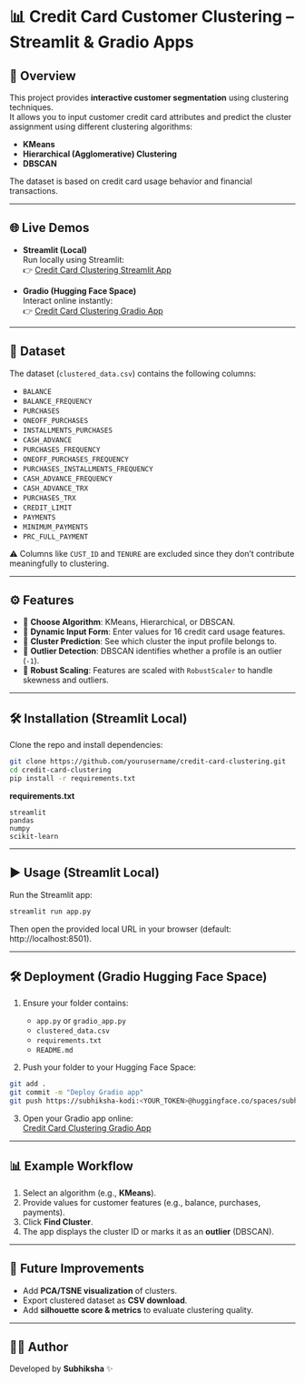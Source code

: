 # 📊 Credit Card Customer Clustering – Streamlit & Gradio Apps

## 🚀 Overview
This project provides **interactive customer segmentation** using clustering techniques.  
It allows you to input customer credit card attributes and predict the cluster assignment using different clustering algorithms:  

- **KMeans**  
- **Hierarchical (Agglomerative) Clustering**  
- **DBSCAN**  

The dataset is based on credit card usage behavior and financial transactions.

---

## 🌐 Live Demos

- **Streamlit (Local)**  
Run locally using Streamlit:  
👉 [Credit Card Clustering Streamlit App](https://unsupervised-ml-clustering-tasks---credit-card-dataset-vstnmbq.streamlit.app/)

- **Gradio (Hugging Face Space)**  
Interact online instantly:  
👉 [Credit Card Clustering Gradio App](https://huggingface.co/spaces/subhiksha-kodi/unsupervised-ml-clustering-tasks)

---

## 📂 Dataset
The dataset (`clustered_data.csv`) contains the following columns:

- `BALANCE`  
- `BALANCE_FREQUENCY`  
- `PURCHASES`  
- `ONEOFF_PURCHASES`  
- `INSTALLMENTS_PURCHASES`  
- `CASH_ADVANCE`  
- `PURCHASES_FREQUENCY`  
- `ONEOFF_PURCHASES_FREQUENCY`  
- `PURCHASES_INSTALLMENTS_FREQUENCY`  
- `CASH_ADVANCE_FREQUENCY`  
- `CASH_ADVANCE_TRX`  
- `PURCHASES_TRX`  
- `CREDIT_LIMIT`  
- `PAYMENTS`  
- `MINIMUM_PAYMENTS`  
- `PRC_FULL_PAYMENT`  

⚠️ Columns like `CUST_ID` and `TENURE` are excluded since they don’t contribute meaningfully to clustering.

---

## ⚙️ Features
- 🔹 **Choose Algorithm**: KMeans, Hierarchical, or DBSCAN.  
- 🔹 **Dynamic Input Form**: Enter values for 16 credit card usage features.  
- 🔹 **Cluster Prediction**: See which cluster the input profile belongs to.  
- 🔹 **Outlier Detection**: DBSCAN identifies whether a profile is an outlier (`-1`).  
- 🔹 **Robust Scaling**: Features are scaled with `RobustScaler` to handle skewness and outliers.  

---

## 🛠️ Installation (Streamlit Local)
Clone the repo and install dependencies:

```bash
git clone https://github.com/yourusername/credit-card-clustering.git
cd credit-card-clustering
pip install -r requirements.txt
```

**requirements.txt**
```
streamlit
pandas
numpy
scikit-learn
```

---

## ▶️ Usage (Streamlit Local)
Run the Streamlit app:

```bash
streamlit run app.py
```

Then open the provided local URL in your browser (default: http://localhost:8501).

---

## 🛠️ Deployment (Gradio Hugging Face Space)
1. Ensure your folder contains:  
   - `app.py` or `gradio_app.py`  
   - `clustered_data.csv`  
   - `requirements.txt`  
   - `README.md`  

2. Push your folder to your Hugging Face Space:

```bash
git add .
git commit -m "Deploy Gradio app"
git push https://subhiksha-kodi:<YOUR_TOKEN>@huggingface.co/spaces/subhiksha-kodi/unsupervised-ml-clustering-tasks
```

3. Open your Gradio app online:  
[Credit Card Clustering Gradio App](https://huggingface.co/spaces/subhiksha-kodi/unsupervised-ml-clustering-tasks)

---

## 📊 Example Workflow
1. Select an algorithm (e.g., **KMeans**).  
2. Provide values for customer features (e.g., balance, purchases, payments).  
3. Click **Find Cluster**.  
4. The app displays the cluster ID or marks it as an **outlier** (DBSCAN).  

---

## 🧠 Future Improvements
- Add **PCA/TSNE visualization** of clusters.  
- Export clustered dataset as **CSV download**.  
- Add **silhouette score & metrics** to evaluate clustering quality.  

---

## 👩‍💻 Author
Developed by **Subhiksha** ✨

